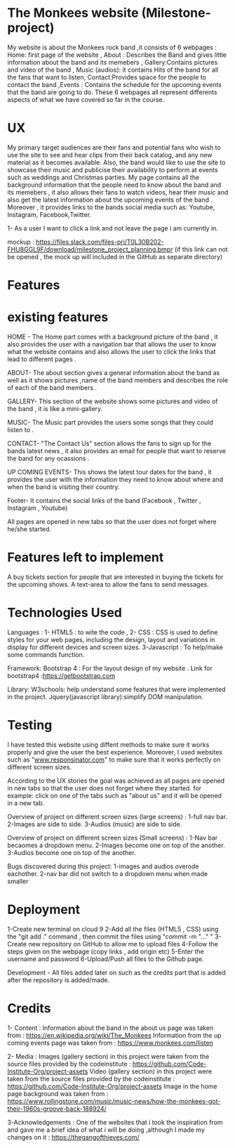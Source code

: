 # The Monkees website (Milestone-project)

My website is about the Monkees rock band ,it consists of 6 webpages : Home: first page of the website , About : Describes the Band and gives little information about the band and its memebers , Gallery:Contains pictures and video of the band , Music (audios): it contains Hits of the band for all the fans that want to listen, Contact:Provides space for the people to contact the band ,Events : Contains the schedule for the upcoming events that the band are going to do. These 6 webpages all represent differents aspects of what we have covered so far in the course.

# UX 

My primary target audiences are their fans and potential fans who wish to use the site to see and hear clips from their back catalog, and any new material as it becomes available.
Also, the band would like to use the site to showcase their music and publicise their availability to perform at events such as weddings and Christmas parties. 
My page contains all the background information that the people need to know about the band and its memebers , it also allows their fans to watch videos, hear their music and also get the latest information about the upcoming events of the band . Moreover , it provides links to the bands social media such as: Youtube, Instagram, Facebook,Twitter.

1- As a user I want to click a link and not leave the page i am currently in.

mockup : https://files.slack.com/files-pri/T0L30B202-FHU8GGL9F/download/milestone_project_planning.bmpr 
(if this link can not be opened , the mock up will included in the GitHub as separate directory)

# Features 

# existing features 

HOME - The Home part comes with a background picture of the band , it also provides the user with a navigation bar that allows the user to know what the website contains and also allows the user to click the links that lead to different pages .

ABOUT- The about section gives a general information about the band as well as it shows pictures ,name of the band members and describes the role of each of the band members .

GALLERY- This section of the website shows some pictures and video of the band , it is like a mini-gallery.

MUSIC- The Music part provides the users some songs that they could listen to .

CONTACT- "The Contact Us" section allows the fans to sign up for the bands latest news , it also provides an email for people that want to reserve the band for any ocassions .

UP COMING EVENTS- This shows the latest tour dates for the band , it provides the user with the information they need to know about where and when the band is visiting their country.

Footer- It contains the social links of the band (Facebook , Twitter , Instagram , Youtube)

All pages are opened in new tabs so that the user does not forget where he/she started. 

# Features left to implement 

A buy tickets section for people that are interested in buying the tickets for the upcoming shows.
A text-area to allow the fans to send messages.

# Technologies Used 
 
Languages : 1- HTML5 : to wite the code ,
            2- CSS  : CSS is used to define styles for your web pages, including the design, layout and variations in display for different devices and screen sizes.
            3-Javascript : To help/make some commands function.
            
Framework: Bootstrap 4 : For the layout design of my website . 
            Link for bootstrap4 :https://getbootstrap.com
            

Library: W3schools: help understand some features that were implemented in the project.
        Jquery(javascript library):simplify DOM manipulation.
        

# Testing 

I have tested this website using diffent methods to make sure it works properly and give the user the best experience. Moreover, I used websites such as  "www.responsinator.com" to make sure that it works perfectly on different screen sizes.

According to the UX stories the goal was achieved as all pages are opened in new tabs so that the user does not forget where they started. 
for example:  click on one of the tabs such as "about us" and it will be opened in a new tab.

Overview of project on different screen sizes (large screens) :
1-full nav bar. 
2-Images are side to side.
3-Audios (music) are side to side.

Overview of project on different screen sizes (Small screens) :
1-Nav bar becaomes a dropdown menu.
2-Images become one on top of the another.
3-Audios become one on top of the another.

Bugs discovered during this project: 
1-images and audios overode eachother.
2-nav bar did not switch to a dropdown menu when made smaller 

# Deployment

1-Create new terminal on cloud 9
2-Add all the files (HTML5 , CSS) using the "git add ." command , then commit the files using "commit -m "..." " 
3-Create new repository on GitHub to allow me to upload files 
4-Follow the steps given on the webpage (copy links , add origin etc)
5-Enter the username and password 
6-Upload/Push all files to the Github page.

Development - All files added later on such as the credits part that is added after the repository is added/made.

# Credits

1- Content : Information about the band in the about us page was taken from : https://en.wikipedia.org/wiki/The_Monkees
             Information from the up coming events page was taken from : https://www.monkees.com/listen
             
2- Media : Images (gallery section) in this project were taken from the source files provided by the codeinstitute : https://github.com/Code-Institute-Org/project-assets
           Video (gallery section) in this project were taken from the source files provided by the codeinstitute : https://github.com/Code-Institute-Org/project-assets
           Image in the home page background was taken from : https://www.rollingstone.com/music/music-news/how-the-monkees-got-their-1960s-groove-back-188924/

3-Acknowledgements :
One of the websites that i took the inspiration from and gave me a brief idea of what i will be doing ,although I made my changes on it  : https://thegangofthieves.com/